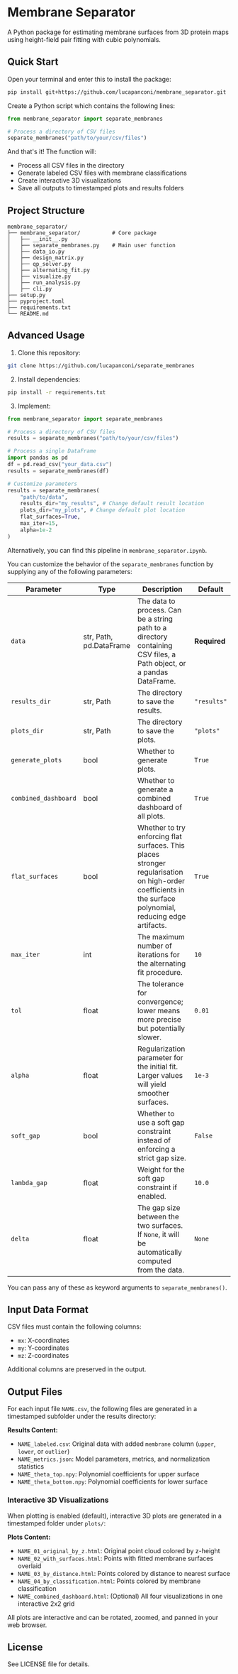 # Membrane Separator

A Python package for estimating membrane surfaces from 3D protein maps using height-field pair fitting with cubic polynomials.

## Quick Start
Open your terminal and enter this to install the package:
```bash
pip install git+https://github.com/lucapanconi/membrane_separator.git
```

Create a Python script which contains the following lines:

```python
from membrane_separator import separate_membranes

# Process a directory of CSV files
separate_membranes("path/to/your/csv/files")
```

And that's it! The function will:
- Process all CSV files in the directory
- Generate labeled CSV files with membrane classifications
- Create interactive 3D visualizations
- Save all outputs to timestamped plots and results folders

## Project Structure

```
membrane_separator/
├── membrane_separator/          # Core package
│   ├── __init__.py
│   ├── separate_membranes.py    # Main user function
│   ├── data_io.py
│   ├── design_matrix.py
│   ├── qp_solver.py
│   ├── alternating_fit.py
│   ├── visualize.py
│   ├── run_analysis.py
│   ├── cli.py
├── setup.py
├── pyproject.toml
├── requirements.txt
└── README.md
```

## Advanced Usage

1. Clone this repository:
```bash
git clone https://github.com/lucapanconi/separate_membranes
```

2. Install dependencies:
```bash
pip install -r requirements.txt
```

3. Implement:
```python
from membrane_separator import separate_membranes

# Process a directory of CSV files
results = separate_membranes("path/to/your/csv/files")

# Process a single DataFrame
import pandas as pd
df = pd.read_csv("your_data.csv")
results = separate_membranes(df)

# Customize parameters
results = separate_membranes(
    "path/to/data",
    results_dir="my_results", # Change default result location
    plots_dir="my_plots", # Change default plot location
    flat_surfaces=True, 
    max_iter=15,
    alpha=1e-2
)
```

Alternatively, you can find this pipeline in `membrane_separator.ipynb`.

You can customize the behavior of the `separate_membranes` function by supplying any of the following parameters:

| Parameter         | Type      | Description                                                                                                                                                                                        | Default    |
|-------------------|-----------|----------------------------------------------------------------------------------------------------------------------------------------------------------------------------------------------------|------------|
| `data`            | str, Path, pd.DataFrame | The data to process. Can be a string path to a directory containing CSV files, a Path object, or a pandas DataFrame.                                      | **Required** |
| `results_dir`     | str, Path | The directory to save the results.                                                                                                                          | `"results"` |
| `plots_dir`       | str, Path | The directory to save the plots.                                                                                                                            | `"plots"`   |
| `generate_plots`  | bool      | Whether to generate plots.                                                                                                                                  | `True`      |
| `combined_dashboard` | bool   | Whether to generate a combined dashboard of all plots.                                                                                                     | `True`      |
| `flat_surfaces`   | bool      | Whether to try enforcing flat surfaces. This places stronger regularisation on high-order coefficients in the surface polynomial, reducing edge artifacts.   | `True`      |
| `max_iter`        | int       | The maximum number of iterations for the alternating fit procedure.                                                                                        | `10`        |
| `tol`             | float     | The tolerance for convergence; lower means more precise but potentially slower.                                                                             | `0.01`      |
| `alpha`           | float     | Regularization parameter for the initial fit. Larger values will yield smoother surfaces.                                                                   | `1e-3`      |
| `soft_gap`        | bool      | Whether to use a soft gap constraint instead of enforcing a strict gap size.                                                                                | `False`     |
| `lambda_gap`      | float     | Weight for the soft gap constraint if enabled.                                                                                                              | `10.0`      |
| `delta`           | float     | The gap size between the two surfaces. If `None`, it will be automatically computed from the data.                                                          | `None`      |

You can pass any of these as keyword arguments to `separate_membranes()`.

## Input Data Format

CSV files must contain the following columns:
- `mx`: X-coordinates
- `my`: Y-coordinates  
- `mz`: Z-coordinates

Additional columns are preserved in the output.

## Output Files

For each input file `NAME.csv`, the following files are generated in a timestamped subfolder under the results directory:

**Results Content:**
- `NAME_labeled.csv`: Original data with added `membrane` column (`upper`, `lower`, or `outlier`)
- `NAME_metrics.json`: Model parameters, metrics, and normalization statistics
- `NAME_theta_top.npy`: Polynomial coefficients for upper surface
- `NAME_theta_bottom.npy`: Polynomial coefficients for lower surface

### Interactive 3D Visualizations

When plotting is enabled (default), interactive 3D plots are generated in a timestamped folder under `plots/`:

**Plots Content:**
- `NAME_01_original_by_z.html`: Original point cloud colored by z-height
- `NAME_02_with_surfaces.html`: Points with fitted membrane surfaces overlaid
- `NAME_03_by_distance.html`: Points colored by distance to nearest surface
- `NAME_04_by_classification.html`: Points colored by membrane classification
- `NAME_combined_dashboard.html`: (Optional) All four visualizations in one interactive 2x2 grid

All plots are interactive and can be rotated, zoomed, and panned in your web browser.

## License

See LICENSE file for details.
